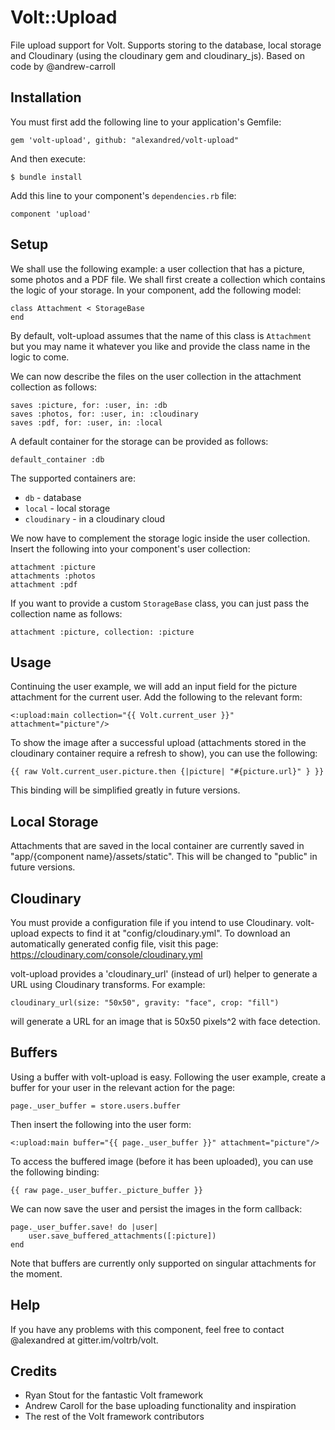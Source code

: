 # Volt::Upload

File upload support for Volt. Supports storing to the database, local storage and Cloudinary (using the cloudinary gem and cloudinary_js). Based on code by @andrew-carroll

## Installation
You must first add the following line to your application's Gemfile:

    gem 'volt-upload', github: "alexandred/volt-upload"

And then execute:

    $ bundle install

Add this line to your component's `dependencies.rb` file:

    component 'upload'

## Setup

We shall use the following example: a user collection that has a picture, some photos and a PDF file. We shall first create a collection which contains the logic of your storage. In your component, add the following model:
	
	class Attachment < StorageBase
	end

By default, volt-upload assumes that the name of this class is `Attachment` but you may name it whatever you like and provide the class name in the logic to come.

We can now describe the files on the user collection in the attachment collection as follows:
	
	saves :picture, for: :user, in: :db
	saves :photos, for: :user, in: :cloudinary
	saves :pdf, for: :user, in: :local

A default container for the storage can be provided as follows:

	default_container :db

The supported containers are:
* `db` - database
* `local` - local storage
* `cloudinary` - in a cloudinary cloud

We now have to complement the storage logic inside the user collection. Insert the following into your component's user collection:

	attachment :picture
	attachments :photos
	attachment :pdf

If you want to provide a custom `StorageBase` class, you can just pass the collection name as follows:

	attachment :picture, collection: :picture

## Usage

Continuing the user example, we will add an input field for the picture attachment for the current user. Add the following to the relevant form:

	<:upload:main collection="{{ Volt.current_user }}" attachment="picture"/>

To show the image after a successful upload (attachments stored in the cloudinary container require a refresh to show), you can use the following:

	{{ raw Volt.current_user.picture.then {|picture| "#{picture.url}" } }}

This binding will be simplified greatly in future versions.

## Local Storage

Attachments that are saved in the local container are currently saved in "app/{component name}/assets/static". This will be changed to "public" in future versions.

## Cloudinary

You must provide a configuration file if you intend to use Cloudinary. volt-upload expects to find it at "config/cloudinary.yml". To download an automatically generated config file, visit this page: https://cloudinary.com/console/cloudinary.yml

volt-upload provides a 'cloudinary_url' (instead of url) helper to generate a URL using Cloudinary transforms. For example:

	cloudinary_url(size: "50x50", gravity: "face", crop: "fill")

will generate a URL for an image that is 50x50 pixels^2 with face detection.

## Buffers

Using a buffer with volt-upload is easy. Following the user example, create a buffer for your user in the relevant action for the page:

	page._user_buffer = store.users.buffer

Then insert the following into the user form:

	<:upload:main buffer="{{ page._user_buffer }}" attachment="picture"/>

To access the buffered image (before it has been uploaded), you can use the following binding:

	{{ raw page._user_buffer._picture_buffer }}

We can now save the user and persist the images in the form callback:

	page._user_buffer.save! do |user|
		user.save_buffered_attachments([:picture])
	end

Note that buffers are currently only supported on singular attachments for the moment.


## Help
	
If you have any problems with this component, feel free to contact @alexandred at gitter.im/voltrb/volt.

## Credits

* Ryan Stout for the fantastic Volt framework
* Andrew Caroll for the base uploading functionality and inspiration
* The rest of the Volt framework contributors
